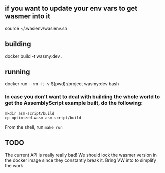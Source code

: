 ## if you want to update your env vars to get wasmer into it
source ~/.wasienv/wasienv.sh

## building
docker build -t wasmy:dev .


## running

docker run --rm -it -v $(pwd):/project wasmy:dev bash

### In case you don't want to deal with building the whole world to get the AssemblyScript example built, do the following:

```
mkdir asm-script/build
cp optimized.wasm asm-script/build
``` 

From the shell, run `make run`

## TODO

The current API is really really bad!
We should lock the wasmer version in the docker image since they constantly break it.
Bring VW into to simplify the work